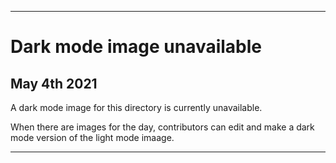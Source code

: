 
***
 
# Dark mode image unavailable

## May 4th 2021

A dark mode image for this directory is currently unavailable.

When there are images for the day, contributors can edit and make a dark mode version of the light mode imaage.

***

